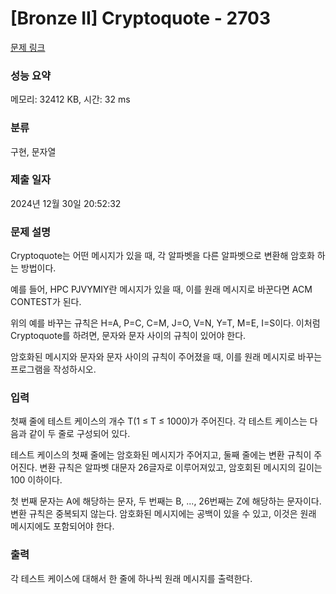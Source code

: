 # [Bronze II] Cryptoquote - 2703 

[문제 링크](https://www.acmicpc.net/problem/2703) 

### 성능 요약

메모리: 32412 KB, 시간: 32 ms

### 분류

구현, 문자열

### 제출 일자

2024년 12월 30일 20:52:32

### 문제 설명

<p>Cryptoquote는 어떤 메시지가 있을 때, 각 알파벳을 다른 알파벳으로 변환해 암호화 하는 방법이다.</p>

<p>예를 들어, HPC PJVYMIY란 메시지가 있을 때, 이를 원래 메시지로 바꾼다면 ACM CONTEST가 된다.</p>

<p>위의 예를 바꾸는 규칙은 H=A, P=C, C=M, J=O, V=N, Y=T, M=E, I=S이다. 이처럼 Cryptoquote를 하려면, 문자와 문자 사이의 규칙이 있어야 한다.</p>

<p>암호화된 메시지와 문자와 문자 사이의 규칙이 주어졌을 때, 이를 원래 메시지로 바꾸는 프로그램을 작성하시오.</p>

### 입력 

 <p>첫째 줄에 테스트 케이스의 개수 T(1 ≤ T ≤ 1000)가 주어진다. 각 테스트 케이스는 다음과 같이 두 줄로 구성되어 있다.</p>

<p>테스트 케이스의 첫째 줄에는 암호화된 메시지가 주어지고, 둘째 줄에는 변환 규칙이 주어진다. 변환 규칙은 알파벳 대문자 26글자로 이루어져있고, 암호회된 메시지의 길이는 100 이하이다.</p>

<p>첫 번째 문자는 A에 해당하는 문자, 두 번째는 B, ..., 26번째는 Z에 해당하는 문자이다. 변환 규칙은 중복되지 않는다. 암호화된 메시지에는 공백이 있을 수 있고, 이것은 원래 메시지에도 포함되어야 한다.</p>

### 출력 

 <p>각 테스트 케이스에 대해서 한 줄에 하나씩 원래 메시지를 출력한다.</p>

